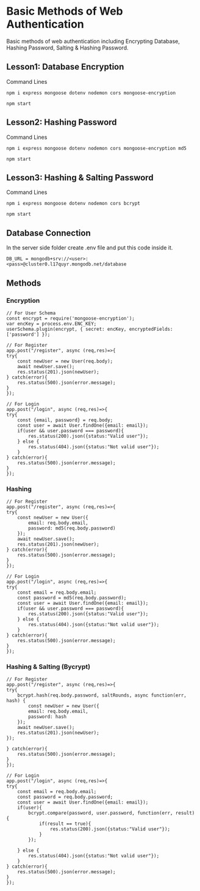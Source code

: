 # Basic Methods of Web Authentication

Basic methods of web authentication including Encrypting Database, Hashing Password, Salting & Hashing Password.

## Lesson1: Database Encryption

Command Lines

`npm i express mongoose dotenv nodemon cors mongoose-encryption`

`npm start`

## Lesson2: Hashing Password

Command Lines

`npm i express mongoose dotenv nodemon cors mongoose-encryption md5`

`npm start`

## Lesson3: Hashing & Salting Password

Command Lines

`npm i express mongoose dotenv nodemon cors bcrypt `

`npm start`

## Database Connection
In the server side folder create .env file and put this code inside it.

`DB_URL = mongodb+srv://<user>:<pass>@cluster0.l17quyr.mongodb.net/database`

## Methods

### Encryption

    // For User Schema
    const encrypt = require('mongoose-encryption');
    var encKey = process.env.ENC_KEY;
    userSchema.plugin(encrypt, { secret: encKey, encryptedFields: ['password'] });
    
    // For Register
    app.post("/register", async (req,res)=>{
    try{
        const newUser = new User(req.body);
        await newUser.save();
        res.status(201).json(newUser);
    } catch(error){
        res.status(500).json(error.message);
    }
    });
    
    // For Login
    app.post("/login", async (req,res)=>{
    try{
        const {email, password} = req.body;
        const user = await User.findOne({email: email});
        if(user && user.password === password){
            res.status(200).json({status:"Valid user"});
        } else {
            res.status(404).json({status:"Not valid user"});
        }
    } catch(error){
        res.status(500).json(error.message);
    }
    });

### Hashing
    // For Register
    app.post("/register", async (req,res)=>{
    try{
        const newUser = new User({
            email: req.body.email,
            password: md5(req.body.password)
        });
        await newUser.save();
        res.status(201).json(newUser);
    } catch(error){
        res.status(500).json(error.message);
    }
    });

    // For Login
    app.post("/login", async (req,res)=>{
    try{
        const email = req.body.email;
        const password = md5(req.body.password);
        const user = await User.findOne({email: email});
        if(user && user.password === password){
            res.status(200).json({status:"Valid user"});
        } else {
            res.status(404).json({status:"Not valid user"});
        }
    } catch(error){
        res.status(500).json(error.message);
    }
    });

### Hashing & Salting (Bycrypt)
    // For Register
    app.post("/register", async (req,res)=>{
    try{
        bcrypt.hash(req.body.password, saltRounds, async function(err, hash) {
            const newUser = new User({
            email: req.body.email,
            password: hash
        });
        await newUser.save();
        res.status(201).json(newUser);
    });

    } catch(error){
        res.status(500).json(error.message);
    }
    });
    
    // For Login
    app.post("/login", async (req,res)=>{
    try{
        const email = req.body.email;
        const password = req.body.password;
        const user = await User.findOne({email: email});
        if(user){
            bcrypt.compare(password, user.password, function(err, result) {
                if(result == true){
                    res.status(200).json({status:"Valid user"});
                }
            });
            
        } else {
            res.status(404).json({status:"Not valid user"});
        }
    } catch(error){
        res.status(500).json(error.message);
    }
    });
